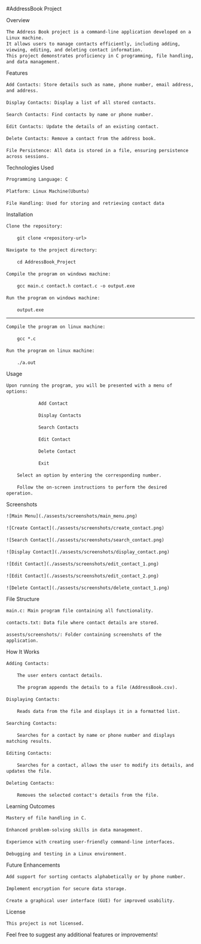 #AddressBook Project

Overview

    The Address Book project is a command-line application developed on a Linux machine. 
    It allows users to manage contacts efficiently, including adding, viewing, editing, and deleting contact information. 
    This project demonstrates proficiency in C programming, file handling, and data management.

Features

    Add Contacts: Store details such as name, phone number, email address, and address.

    Display Contacts: Display a list of all stored contacts.

    Search Contacts: Find contacts by name or phone number.

    Edit Contacts: Update the details of an existing contact.

    Delete Contacts: Remove a contact from the address book.

    File Persistence: All data is stored in a file, ensuring persistence across sessions.

Technologies Used

    Programming Language: C

    Platform: Linux Machine(Ubuntu)

    File Handling: Used for storing and retrieving contact data

Installation

    Clone the repository:

        git clone <repository-url>

    Navigate to the project directory:

        cd AddressBook_Project

    Compile the program on windows machine:

        gcc main.c contact.h contact.c -o output.exe

    Run the program on windows machine:

        output.exe
------------------------------------------------------
    Compile the program on linux machine:

        gcc *.c

    Run the program on linux machine:

        ./a.out

Usage

    Upon running the program, you will be presented with a menu of options:

                Add Contact

                Display Contacts

                Search Contacts

                Edit Contact

                Delete Contact

                Exit

        Select an option by entering the corresponding number.

        Follow the on-screen instructions to perform the desired operation.

Screenshots

    ![Main Menu](./assests/screenshots/main_menu.png)

    ![Create Contact](./assests/screenshots/create_contact.png)

    ![Search Contact](./assests/screenshots/search_contact.png)

    ![Display Contact](./assests/screenshots/display_contact.png)

    ![Edit Contact](./assests/screenshots/edit_contact_1.png)

    ![Edit Contact](./assests/screenshots/edit_contact_2.png)

    ![Delete Contact](./assests/screenshots/delete_contact_1.png)

File Structure

    main.c: Main program file containing all functionality.

    contacts.txt: Data file where contact details are stored.

    assests/screenshots/: Folder containing screenshots of the application.

How It Works

    Adding Contacts:

        The user enters contact details.

        The program appends the details to a file (AddressBook.csv).

    Displaying Contacts:

        Reads data from the file and displays it in a formatted list.

    Searching Contacts:

        Searches for a contact by name or phone number and displays matching results.

    Editing Contacts:

        Searches for a contact, allows the user to modify its details, and updates the file.

    Deleting Contacts:

        Removes the selected contact's details from the file.

Learning Outcomes

    Mastery of file handling in C.

    Enhanced problem-solving skills in data management.

    Experience with creating user-friendly command-line interfaces.

    Debugging and testing in a Linux environment.

Future Enhancements

    Add support for sorting contacts alphabetically or by phone number.

    Implement encryption for secure data storage.

    Create a graphical user interface (GUI) for improved usability.

License

    This project is not licensed.

Feel free to suggest any additional features or improvements!